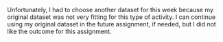 Unfortunately, I had to choose another dataset for this week because my original dataset was not very fitting for this type of activity. I can continue using my original dataset in the future assignment, if needed, but I did not like the outcome for this assignment. 
